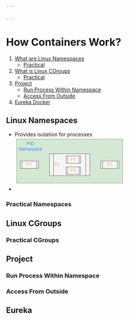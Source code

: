 ```yaml
---

---
```

# How Containers Work?

1. [What are Linux Namespaces](#linux-namespaces)
    * [Practical](#practical-namespaces)
2. [What is Linux CGroups](#linux-cgroups)
    * [Practical](#practical-cgroups)
3. [Project](#project)
    * [Run Process Within Namespace](#run-process-within-namespace)
    * [Access From Outside](#access-from-outside)
4. [Eureka Docker](#eureka)


## Linux Namespaces
- Provides isolation for processes
![Kernal process namespace](/assets/images/PID-Namespace.jpg "PID Namespace")
- 

### Practical Namespaces


## Linux CGroups

### Practical CGroups


## Project

### Run Process Within Namespace

### Access From Outside

## Eureka

